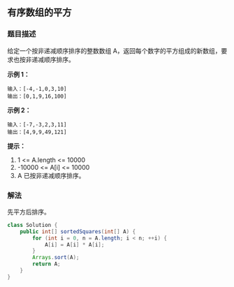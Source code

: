 ## 有序数组的平方
### 题目描述

给定一个按非递减顺序排序的整数数组 A，返回每个数字的平方组成的新数组，要求也按非递减顺序排序。


**示例 1：**
```
输入：[-4,-1,0,3,10]
输出：[0,1,9,16,100]
```

**示例 2：**
```
输入：[-7,-3,2,3,11]
输出：[4,9,9,49,121]
```

**提示：**

1. 1 <= A.length <= 10000
2. -10000 <= A[i] <= 10000
3. A 已按非递减顺序排序。

### 解法
先平方后排序。

```java
class Solution {
    public int[] sortedSquares(int[] A) {
        for (int i = 0, n = A.length; i < n; ++i) {
            A[i] = A[i] * A[i];
        }
        Arrays.sort(A);
        return A;
    }
}
```
